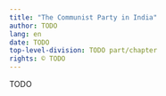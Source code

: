 ```yaml
---
title: "The Communist Party in India"
author: TODO
lang: en
date: TODO
top-level-division: TODO part/chapter
rights: © TODO
---
```


TODO

